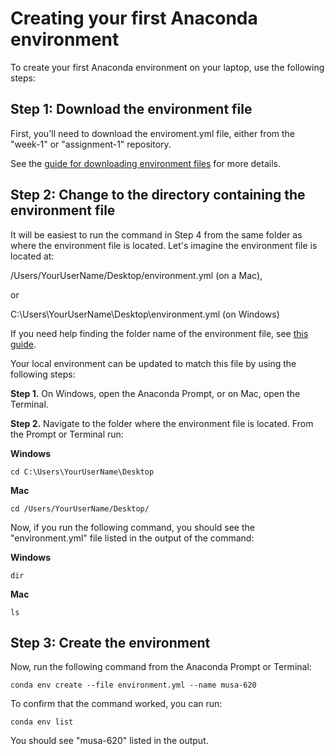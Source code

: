 # Creating your first Anaconda environment

To create your first Anaconda environment on your laptop, use the following steps:

## Step 1: Download the environment file

First, you'll need to download the enviroment.yml file, either from
the "week-1" or "assignment-1" repository.

See the [guide for downloading environment files](downloading-environment-files.md) for more details.

## Step 2: Change to the directory containing the environment file

It will be easiest to run the command in Step 4 from the same folder as
where the environment file is located. Let's imagine the environment file is located at:

/Users/YourUserName/Desktop/environment.yml (on a Mac),

or

C:\Users\YourUserName\Desktop\environment.yml (on Windows)

If you need help finding the folder name of the environment file, see [this guide](finding-file-path.md).

Your local environment can be updated to match this file by using the following steps:

**Step 1.** On Windows, open the Anaconda Prompt, or on Mac, open the Terminal.

**Step 2.** Navigate to the folder where the environment file is located. From the Prompt or Terminal run:

**Windows**

```
cd C:\Users\YourUserName\Desktop
```

**Mac**

```
cd /Users/YourUserName/Desktop/
```

Now, if you run the following command, you should see the "environment.yml" file
listed in the output of the command:

**Windows**

```
dir
```

**Mac**

```
ls
```

## Step 3: Create the environment

Now, run the following command from the Anaconda Prompt or Terminal:

```
conda env create --file environment.yml --name musa-620
```

To confirm that the command worked, you can run:

```
conda env list
```

You should see "musa-620" listed in the output.

